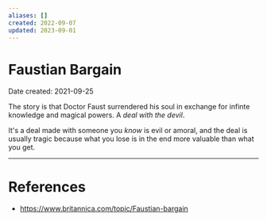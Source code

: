 ```yaml
---
aliases: []
created: 2022-09-07
updated: 2023-09-01
---
```


# Faustian Bargain
Date created: 2021-09-25

The story is that Doctor Faust surrendered his soul in exchange for infinte knowledge and magical powers. A *deal with the devil*.

It's a deal made with someone you *know* is evil or amoral, and the deal is usually tragic because what you lose is in the end more valuable than what you get.

---
# References
* https://www.britannica.com/topic/Faustian-bargain